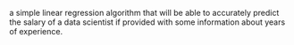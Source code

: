 a simple linear regression algorithm that will be able to accurately predict the salary of a data scientist if provided with some information about years of experience.
